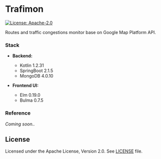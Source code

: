 # Trafimon

[![License: Apache-2.0](https://img.shields.io/badge/license-Apache--2.0-green.svg)](/LICENSE)

Routes and traffic congestions monitor base on Google Map Platform API.

### Stack

- __Backend:__
    - Kotlin 1.2.31
    - SpringBoot 2.1.5
    - MongoDB 4.0.10

- __Frontend UI:__
    - Elm 0.19.0
    - Bulma 0.7.5

### Reference

_Coming soon.._

## License
Licensed under the Apache License, Version 2.0. See [LICENSE](/LICENSE) file.
